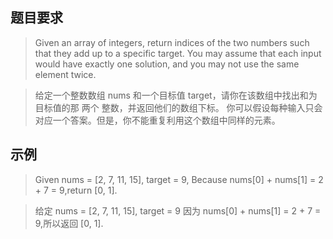## 题目要求
> Given an array of integers, return indices of the two numbers such that they add up to a specific target.
> You may assume that each input would have exactly one solution, and you may not use the same element twice.

> 给定一个整数数组 nums 和一个目标值 target，请你在该数组中找出和为目标值的那 两个 整数，并返回他们的数组下标。
> 你可以假设每种输入只会对应一个答案。但是，你不能重复利用这个数组中同样的元素。

## 示例
> Given nums = [2, 7, 11, 15], target = 9, 
> Because nums[0] + nums[1] = 2 + 7 = 9,return [0, 1].

> 给定 nums = [2, 7, 11, 15], target = 9
> 因为 nums[0] + nums[1] = 2 + 7 = 9,所以返回 [0, 1].


